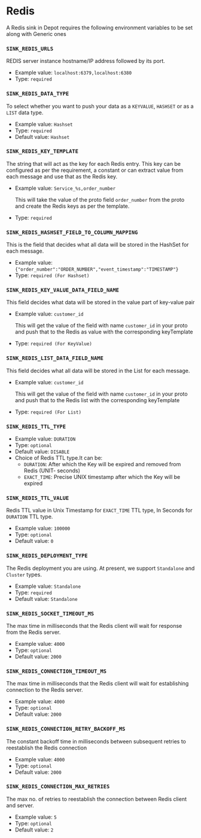# Redis

A Redis sink in Depot requires the following environment variables to be set along with Generic ones

### `SINK_REDIS_URLS`

REDIS server instance hostname/IP address followed by its port.

- Example value: `localhost:6379,localhost:6380`
- Type: `required`

### `SINK_REDIS_DATA_TYPE`

To select whether you want to push your data as a `KEYVALUE`, `HASHSET` or as a `LIST` data type.

- Example value: `Hashset`
- Type: `required`
- Default value: `Hashset`

### `SINK_REDIS_KEY_TEMPLATE`

The string that will act as the key for each Redis entry. This key can be configured as per the requirement, a constant or can extract value from each message and use that as the Redis key.

- Example value: `Service_%s,order_number`

  This will take the value of the proto field `order_number` from the proto and create the Redis keys as per the template.

- Type: `required`

### `SINK_REDIS_HASHSET_FIELD_TO_COLUMN_MAPPING`

This is the field that decides what all data will be stored in the HashSet for each message.
- Example value: `{"order_number":"ORDER_NUMBER","event_timestamp":"TIMESTAMP"}`
- Type: `required (For Hashset)`

### `SINK_REDIS_KEY_VALUE_DATA_FIELD_NAME`

This field decides what data will be stored in the value part of key-value pair

- Example value: `customer_id`

  This will get the value of the field with name `customer_id` in your proto and push that to the Redis as value with the corresponding keyTemplate

- Type: `required (For KeyValue)`

### `SINK_REDIS_LIST_DATA_FIELD_NAME`

This field decides what all data will be stored in the List for each message.

- Example value: `customer_id`

  This will get the value of the field with name `customer_id` in your proto and push that to the Redis list with the corresponding keyTemplate

- Type: `required (For List)`

### `SINK_REDIS_TTL_TYPE`

- Example value: `DURATION`
- Type: `optional`
- Default value: `DISABLE`
- Choice of Redis TTL type.It can be:
    - `DURATION`: After which the Key will be expired and removed from Redis \(UNIT- seconds\)
    - `EXACT_TIME`: Precise UNIX timestamp after which the Key will be expired

### `SINK_REDIS_TTL_VALUE`

Redis TTL value in Unix Timestamp for `EXACT_TIME` TTL type, In Seconds for `DURATION` TTL type.

- Example value: `100000`
- Type: `optional`
- Default value: `0`

### `SINK_REDIS_DEPLOYMENT_TYPE`

The Redis deployment you are using. At present, we support `Standalone` and `Cluster` types.

- Example value: `Standalone`
- Type: `required`
- Default value: `Standalone`

### `SINK_REDIS_SOCKET_TIMEOUT_MS`

The max time in milliseconds that the Redis client will wait for response from the Redis server.

- Example value: `4000`
- Type: `optional`
- Default value: `2000`

### `SINK_REDIS_CONNECTION_TIMEOUT_MS`

The max time in milliseconds that the Redis client will wait for establishing connection to the Redis server.

- Example value: `4000`
- Type: `optional`
- Default value: `2000`

### `SINK_REDIS_CONNECTION_RETRY_BACKOFF_MS`

The constant backoff time in milliseconds between subsequent retries to reestablish the Redis connection

- Example value: `4000`
- Type: `optional`
- Default value: `2000`

### `SINK_REDIS_CONNECTION_MAX_RETRIES`

The max no. of retries to reestablish the connection between Redis client and server.

- Example value: `5`
- Type: `optional`
- Default value: `2`

